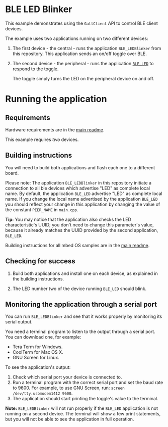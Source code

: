 # BLE LED Blinker

This example demonstrates using the ``GattClient`` API to control BLE client devices.

The example uses two applications running on two different devices:

1. The first device - the central - runs the application ``BLE_LEDBlinker`` from this repository. This application sends an on/off toggle over BLE.

1. The second device - the peripheral - runs the application [``BLE_LED``](https://github.com/ARMmbed/ble-examples/tree/master/BLE_LED) to respond to the toggle.

	The toggle simply turns the LED on the peripheral device on and off.

# Running the application

## Requirements

Hardware requirements are in the [main readme](https://github.com/ARMmbed/ble-examples/blob/master/README.md).

This example requires *two* devices.

## Building instructions

You will need to build both applications and flash each one to a different board.

Please note: The application ``BLE_LEDBlinker`` in this repository initiate a connection to all ble devices which advertise "LED" as complete local name. By default, the application `BLE_LED` advertise "LED" as complete local name. If you change the local name advertised by the application `BLE_LED` you should reflect your change in this application by changing the value of the constant `PEER_NAME` in `main.cpp`.

**Tip:** You may notice that the application also checks the LED characteristic's UUID; you don't need to change this parameter's value, because it already matches the UUID provided by the second application, ``BLE_LED``.

Building instructions for all mbed OS samples are in the [main readme](https://github.com/ARMmbed/ble-examples/blob/master/README.md).

## Checking for success

1. Build both applications and install one on each device, as explained in the building instructions.

1. The LED number two of the device running ``BLE_LED`` should blink.


## Monitoring the application through a serial port

You can run ``BLE_LEDBlinker`` and see that it works properly by monitoring its serial output.

You need a terminal program to listen to the output through a serial port. You can download one, for example:

* Tera Term for Windows.
* CoolTerm for Mac OS X.
* GNU Screen for Linux.

To see the application's output:

1. Check which serial port your device is connected to.
1. Run a terminal program with the correct serial port and set the baud rate to 9600. For example, to use GNU Screen, run: ``screen /dev/tty.usbmodem1412 9600``.
1. The application should start printing the toggle's value to the terminal.

**Note:** ``BLE_LEDBlinker`` will not run properly if the ``BLE_LED`` application is not running on a second device. The terminal will show a few print statements, but you will not be able to see the application in full operation.
